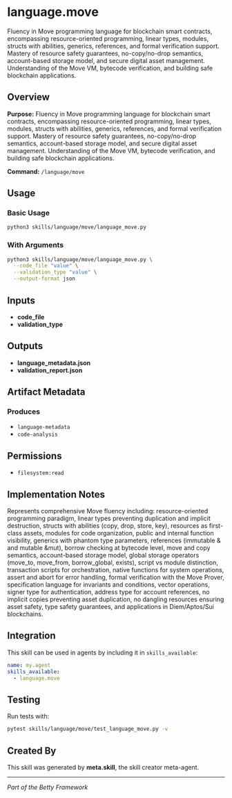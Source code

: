 # language.move

Fluency in Move programming language for blockchain smart contracts, encompassing resource-oriented programming, linear types, modules, structs with abilities, generics, references, and formal verification support. Mastery of resource safety guarantees, no-copy/no-drop semantics, account-based storage model, and secure digital asset management. Understanding of the Move VM, bytecode verification, and building safe blockchain applications.

## Overview

**Purpose:** Fluency in Move programming language for blockchain smart contracts, encompassing resource-oriented programming, linear types, modules, structs with abilities, generics, references, and formal verification support. Mastery of resource safety guarantees, no-copy/no-drop semantics, account-based storage model, and secure digital asset management. Understanding of the Move VM, bytecode verification, and building safe blockchain applications.

**Command:** `/language/move`

## Usage

### Basic Usage

```bash
python3 skills/language/move/language_move.py
```

### With Arguments

```bash
python3 skills/language/move/language_move.py \
  --code_file "value" \
  --validation_type "value" \
  --output-format json
```

## Inputs

- **code_file**
- **validation_type**

## Outputs

- **language_metadata.json**
- **validation_report.json**

## Artifact Metadata

### Produces

- `language-metadata`
- `code-analysis`

## Permissions

- `filesystem:read`

## Implementation Notes

Represents comprehensive Move fluency including: resource-oriented programming paradigm, linear types preventing duplication and implicit destruction, structs with abilities (copy, drop, store, key), resources as first-class assets, modules for code organization, public and internal function visibility, generics with phantom type parameters, references (immutable & and mutable &mut), borrow checking at bytecode level, move and copy semantics, account-based storage model, global storage operators (move_to, move_from, borrow_global, exists), script vs module distinction, transaction scripts for orchestration, native functions for system operations, assert and abort for error handling, formal verification with the Move Prover, specification language for invariants and conditions, vector operations, signer type for authentication, address type for account references, no implicit copies preventing asset duplication, no dangling resources ensuring asset safety, type safety guarantees, and applications in Diem/Aptos/Sui blockchains.

## Integration

This skill can be used in agents by including it in `skills_available`:

```yaml
name: my.agent
skills_available:
  - language.move
```

## Testing

Run tests with:

```bash
pytest skills/language/move/test_language_move.py -v
```

## Created By

This skill was generated by **meta.skill**, the skill creator meta-agent.

---

*Part of the Betty Framework*

